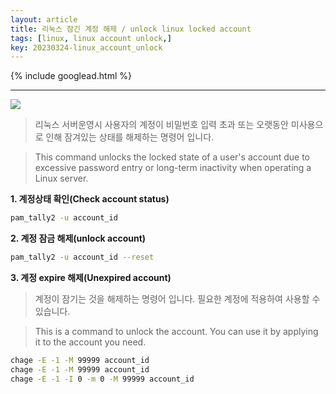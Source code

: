 ```yaml
---
layout: article
title: 리눅스 잠긴 계정 해제 / unlock linux locked account
tags: [linux, linux account unlock,]
key: 20230324-linux_account_unlock
---
```


{% include googlead.html %}

---

<img src='http://drive.google.com/uc?export=view&id=1ApCe1lsvgZpOFGSMyLqAe0qd6xp3d0_g' /><br>

> 리눅스 서버운영시 사용자의 계정이 비밀번호 입력 초과 또는 오랫동안 미사용으로 인해 잠겨있는 상태를 해제하는 명령어 입니다. 

> This command unlocks the locked state of a user's account due to excessive password entry or long-term inactivity when operating a Linux server.

**1. 계정상태 확인(Check account status)**

```bash
pam_tally2 -u account_id
```


**2. 계정 잠금 해제(unlock account)**

```bash
pam_tally2 -u account_id --reset
```


**3. 계정 expire 해제(Unexpired account)**

> 계정이 잠기는 것을 해제하는 명령어 입니다. 필요한 계정에 적용하여 사용할 수 있습니다.

> This is a command to unlock the account. You can use it by applying it to the account you need.

```bash
chage -E -1 -M 99999 account_id
chage -E -1 -M 99999 account_id
chage -E -1 -I 0 -m 0 -M 99999 account_id
```
